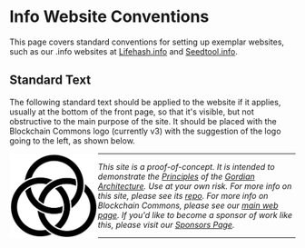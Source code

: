 # Info Website Conventions

This page covers standard conventions for setting up exemplar websites, such as our .info websites at [Lifehash.info](https://lifehash.info/) and [Seedtool.info](https://github.com/BlockchainCommons/seedtool.info).

## Standard Text

The following standard text should be applied to the website if it applies, usually at the bottom of the front page, so that it's visible, but not obstructive to the main purpose of the site. It should be placed with the Blockchain Commons logo (currently v3) with the suggestion of the logo going to the left, as shown below.



<img src="images/logos/bc-logo-black.png" height=150 align="left"><hr><i>This site is a proof-of-concept. It is intended to demonstrate the <a href="https://github.com/BlockchainCommons/Gordian#gordian-principles">Principles</a> of the <a href="https://github.com/BlockchainCommons/Gordian/blob/master/README.md">Gordian Architecture</a>. Use at your own risk. For more info on this site, please see its <a href="LINK-TO-REPO">repo</a>. For more info on Blockchain Commons, please see our <a href="https://www.blockchaincommons.com/">main web page</a>. If you'd like to become a sponsor of work like this, please visit our <a href="https://github.com/sponsors/BlockchainCommons">Sponsors Page</a>.</i><hr>
